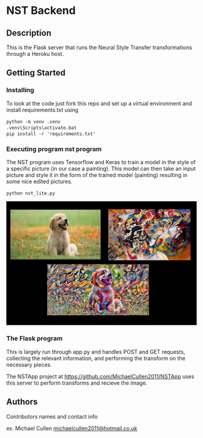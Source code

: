 # NST Backend

## Description

This is the Flask server that runs the Neural Style Transfer transformations through a Heroku host.

## Getting Started

### Installing

To look at the code just fork this repo and set up a virtual environment and install requirements.txt using
```
python -m venv .venv
.venv\Scripts\activate.bat
pip install -r 'requirements.txt'
```

### Executing program nst program
The NST program uses Tensorflow and Keras to train a model in the style of a specific picture (in our case a painting). This model can then take an input picture and style it in the form of the trained model (painting) resulting in some nice edited pictures.

```
python nst_lite.py
```
![alt text](https://github.com/MichaelCullen2011/NSTBackend/blob/main/nst_example.png?raw=true)

### The Flask program
This is largely run through app.py and handles POST and GET requests, collecting the relevant information, and performing the transform on the necessary pieces.

The NSTApp project at https://github.com/MichaelCullen2011/NSTApp uses this server to perform transforms and recieve the image.

## Authors

Contributors names and contact info

ex. Michael Cullen
michaelcullen2011@hotmail.co.uk

